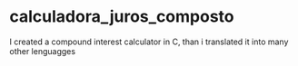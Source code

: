 # calculadora_juros_composto
I created a compound interest calculator in C, than i translated it into many other lenguagges 
